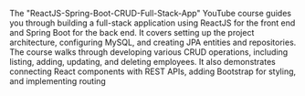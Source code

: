 The "ReactJS-Spring-Boot-CRUD-Full-Stack-App" YouTube course guides you through building a full-stack application using ReactJS for the front end and Spring Boot for the back end. It covers setting up the project architecture, configuring MySQL, and creating JPA entities and repositories. The course walks through developing various CRUD operations, including listing, adding, updating, and deleting employees. It also demonstrates connecting React components with REST APIs, adding Bootstrap for styling, and implementing routing
